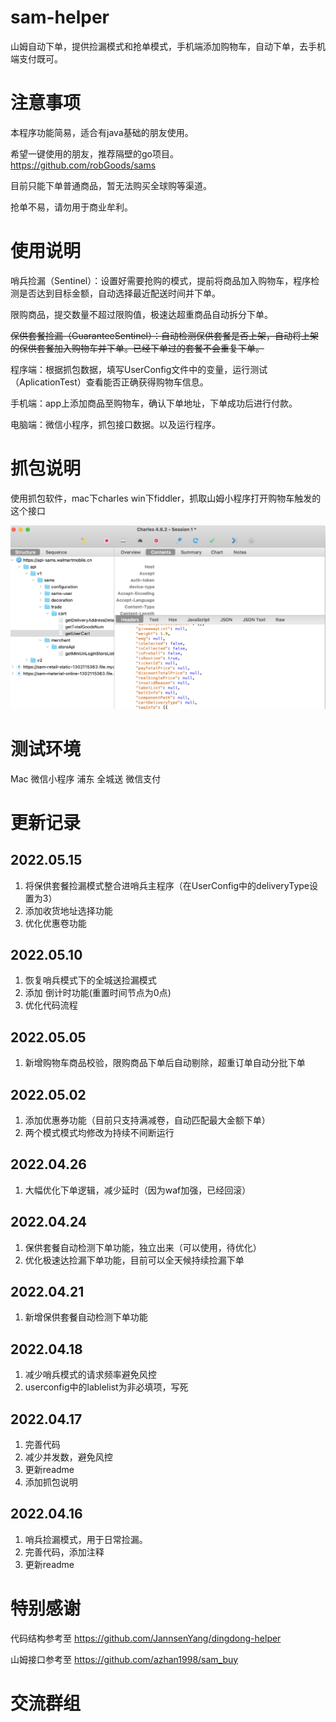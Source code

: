 # sam-helper
山姆自动下单，提供捡漏模式和抢单模式，手机端添加购物车，自动下单，去手机端支付既可。

# 注意事项
本程序功能简易，适合有java基础的朋友使用。

希望一键使用的朋友，推荐隔壁的go项目。
https://github.com/robGoods/sams

目前只能下单普通商品，暂无法购买全球购等渠道。

抢单不易，请勿用于商业牟利。

# 使用说明
哨兵捡漏（Sentinel）：设置好需要抢购的模式，提前将商品加入购物车，程序检测是否达到目标金额，自动选择最近配送时间并下单。

限购商品，提交数量不超过限购值，极速达超重商品自动拆分下单。

~~保供套餐捡漏（GuaranteeSentinel）：自动检测保供套餐是否上架，自动将上架的保供套餐加入购物车并下单。已经下单过的套餐不会重复下单。~~

程序端：根据抓包数据，填写UserConfig文件中的变量，运行测试（AplicationTest）查看能否正确获得购物车信息。

手机端：app上添加商品至购物车，确认下单地址，下单成功后进行付款。

电脑端：微信小程序，抓包接口数据。以及运行程序。

# 抓包说明
使用抓包软件，mac下charles win下fiddler，抓取山姆小程序打开购物车触发的这个接口

![headers](https://github.com/NotwoJack/sam-helper/blob/main/image/headers.png)

# 测试环境
Mac 微信小程序 浦东 全城送 微信支付

# 更新记录
## 2022.05.15
1. 将保供套餐捡漏模式整合进哨兵主程序（在UserConfig中的deliveryType设置为3）
2. 添加收货地址选择功能
3. 优化优惠卷功能

## 2022.05.10
1. 恢复哨兵模式下的全城送捡漏模式
2. 添加 倒计时功能(重置时间节点为0点)
3. 优化代码流程

## 2022.05.05
1. 新增购物车商品校验，限购商品下单后自动剔除，超重订单自动分批下单

## 2022.05.02
1. 添加优惠券功能（目前只支持满减卷，自动匹配最大金额下单）
2. 两个模式模式均修改为持续不间断运行

## 2022.04.26
1. 大幅优化下单逻辑，减少延时（因为waf加强，已经回滚）

## 2022.04.24
1. 保供套餐自动检测下单功能，独立出来（可以使用，待优化）
2. 优化极速达捡漏下单功能，目前可以全天候持续捡漏下单

## 2022.04.21
1. 新增保供套餐自动检测下单功能

## 2022.04.18
1. 减少哨兵模式的请求频率避免风控
2. userconfig中的lablelist为非必填项，写死

## 2022.04.17
1. 完善代码
2. 减少并发数，避免风控
3. 更新readme
4. 添加抓包说明

## 2022.04.16
1. 哨兵捡漏模式，用于日常捡漏。
2. 完善代码，添加注释
3. 更新readme

# 特别感谢
代码结构参考至 https://github.com/JannsenYang/dingdong-helper

山姆接口参考至 https://github.com/azhan1998/sam_buy

# 交流群组
